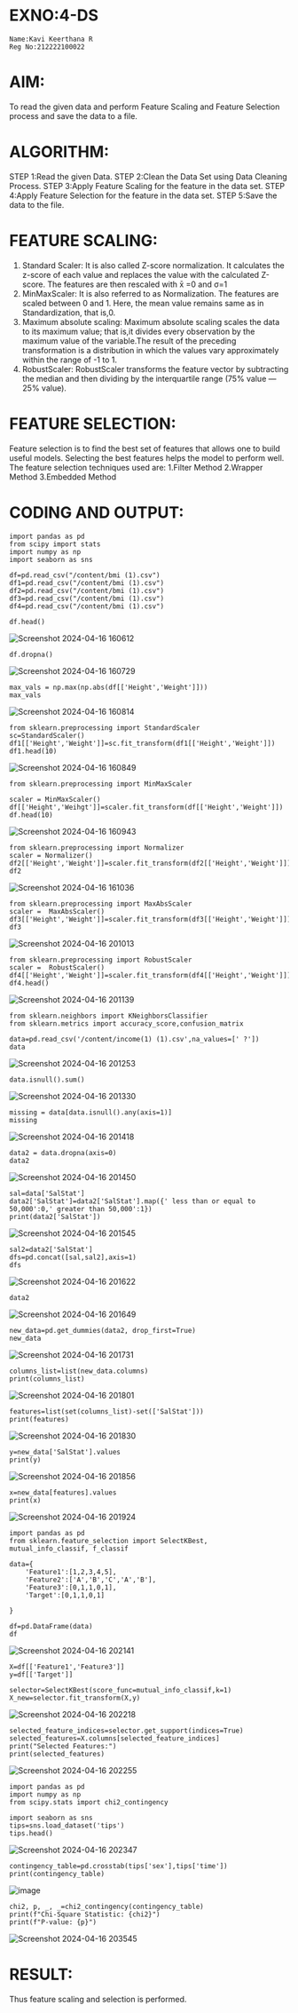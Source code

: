 # EXNO:4-DS
```
Name:Kavi Keerthana R
Reg No:212222100022
```
# AIM:
To read the given data and perform Feature Scaling and Feature Selection process and save the
data to a file.

# ALGORITHM:
STEP 1:Read the given Data.
STEP 2:Clean the Data Set using Data Cleaning Process.
STEP 3:Apply Feature Scaling for the feature in the data set.
STEP 4:Apply Feature Selection for the feature in the data set.
STEP 5:Save the data to the file.

# FEATURE SCALING:
1. Standard Scaler: It is also called Z-score normalization. It calculates the z-score of each value and replaces the value with the calculated Z-score. The features are then rescaled with x̄ =0 and σ=1
2. MinMaxScaler: It is also referred to as Normalization. The features are scaled between 0 and 1. Here, the mean value remains same as in Standardization, that is,0.
3. Maximum absolute scaling: Maximum absolute scaling scales the data to its maximum value; that is,it divides every observation by the maximum value of the variable.The result of the preceding transformation is a distribution in which the values vary approximately within the range of -1 to 1.
4. RobustScaler: RobustScaler transforms the feature vector by subtracting the median and then dividing by the interquartile range (75% value — 25% value).

# FEATURE SELECTION:
Feature selection is to find the best set of features that allows one to build useful models. Selecting the best features helps the model to perform well.
The feature selection techniques used are:
1.Filter Method
2.Wrapper Method
3.Embedded Method

# CODING AND OUTPUT:
```
import pandas as pd
from scipy import stats
import numpy as np
import seaborn as sns
```
```
df=pd.read_csv("/content/bmi (1).csv")
df1=pd.read_csv("/content/bmi (1).csv")
df2=pd.read_csv("/content/bmi (1).csv")
df3=pd.read_csv("/content/bmi (1).csv")
df4=pd.read_csv("/content/bmi (1).csv")
```
```
df.head()
```
![Screenshot 2024-04-16 160612](https://github.com/Anusharonselva/EXNO-4-DS/assets/119405600/b679364c-c039-40bf-8969-2ce47e4cee22)
```
df.dropna()
```
![Screenshot 2024-04-16 160729](https://github.com/Anusharonselva/EXNO-4-DS/assets/119405600/21e2db4c-16f2-408f-9436-083db5f334ba)
```
max_vals = np.max(np.abs(df[['Height','Weight']]))
max_vals
```
![Screenshot 2024-04-16 160814](https://github.com/Anusharonselva/EXNO-4-DS/assets/119405600/0be461e2-d30f-4344-b946-ba1890a06fd8)
```
from sklearn.preprocessing import StandardScaler
sc=StandardScaler()
df1[['Height','Weight']]=sc.fit_transform(df1[['Height','Weight']])
df1.head(10)
```
![Screenshot 2024-04-16 160849](https://github.com/Anusharonselva/EXNO-4-DS/assets/119405600/7237e9e5-ae88-494a-a907-5ff2da9316b2)
```
from sklearn.preprocessing import MinMaxScaler
```
```
scaler = MinMaxScaler()
df[['Height','Weihgt']]=scaler.fit_transform(df[['Height','Weight']])
df.head(10)
```
![Screenshot 2024-04-16 160943](https://github.com/Anusharonselva/EXNO-4-DS/assets/119405600/ff65fe24-96bd-408b-83a9-6b193b352f86)
```
from sklearn.preprocessing import Normalizer
scaler = Normalizer()
df2[['Height','Weight']]=scaler.fit_transform(df2[['Height','Weight']])
df2
```
![Screenshot 2024-04-16 161036](https://github.com/Anusharonselva/EXNO-4-DS/assets/119405600/7eaea797-2848-402b-a1f9-e5b192a0bbcc)
```
from sklearn.preprocessing import MaxAbsScaler
scaler =  MaxAbsScaler()
df3[['Height','Weight']]=scaler.fit_transform(df3[['Height','Weight']])
df3
```
![Screenshot 2024-04-16 201013](https://github.com/Anusharonselva/EXNO-4-DS/assets/119405600/129987b2-931b-49e9-b264-3c70ea9733b5)
```
from sklearn.preprocessing import RobustScaler
scaler =  RobustScaler()
df4[['Height','Weight']]=scaler.fit_transform(df4[['Height','Weight']])
df4.head()
```
![Screenshot 2024-04-16 201139](https://github.com/Anusharonselva/EXNO-4-DS/assets/119405600/ccd25eea-502a-4129-9696-3167f5ffd99b)
```
from sklearn.neighbors import KNeighborsClassifier
from sklearn.metrics import accuracy_score,confusion_matrix
```
```
data=pd.read_csv('/content/income(1) (1).csv',na_values=[' ?'])
data
```
![Screenshot 2024-04-16 201253](https://github.com/Anusharonselva/EXNO-4-DS/assets/119405600/b3aedff6-9a3a-4b06-be82-5d636c099003)
```
data.isnull().sum()
```
![Screenshot 2024-04-16 201330](https://github.com/Anusharonselva/EXNO-4-DS/assets/119405600/80ef2909-b382-43d0-b707-310ed6279f23)
```
missing = data[data.isnull().any(axis=1)]
missing
```
![Screenshot 2024-04-16 201418](https://github.com/Anusharonselva/EXNO-4-DS/assets/119405600/c970672c-0be4-4998-bc52-80277975d1aa)
```
data2 = data.dropna(axis=0)
data2
```
![Screenshot 2024-04-16 201450](https://github.com/Anusharonselva/EXNO-4-DS/assets/119405600/66ebe610-256a-45d8-9a5b-a736f7b13917)
```
sal=data['SalStat']
data2['SalStat']=data2['SalStat'].map({' less than or equal to 50,000':0,' greater than 50,000':1})
print(data2['SalStat'])
```
![Screenshot 2024-04-16 201545](https://github.com/Anusharonselva/EXNO-4-DS/assets/119405600/2c04a96a-4693-4370-ba3c-515c8ea3e94d)
```
sal2=data2['SalStat']
dfs=pd.concat([sal,sal2],axis=1)
dfs
```
![Screenshot 2024-04-16 201622](https://github.com/Anusharonselva/EXNO-4-DS/assets/119405600/a46fc0d9-cc3f-4ec8-a4a9-8fd77ba8991b)
```
data2
```
![Screenshot 2024-04-16 201649](https://github.com/Anusharonselva/EXNO-4-DS/assets/119405600/c8444a71-6129-4bc0-8deb-c9cc61edc15b)
```
new_data=pd.get_dummies(data2, drop_first=True)
new_data
```
![Screenshot 2024-04-16 201731](https://github.com/Anusharonselva/EXNO-4-DS/assets/119405600/9a843098-fb65-46f2-8244-aa83d5881af1)
```
columns_list=list(new_data.columns)
print(columns_list)
```
![Screenshot 2024-04-16 201801](https://github.com/Anusharonselva/EXNO-4-DS/assets/119405600/3dafffd5-d2b0-42cc-b69c-35cd20e4ce04)
```
features=list(set(columns_list)-set(['SalStat']))
print(features)
```
![Screenshot 2024-04-16 201830](https://github.com/Anusharonselva/EXNO-4-DS/assets/119405600/5354b558-8f78-4fac-9918-d5a62183eb73)
```
y=new_data['SalStat'].values
print(y)
```
![Screenshot 2024-04-16 201856](https://github.com/Anusharonselva/EXNO-4-DS/assets/119405600/b5403ca0-ccbb-4d05-863c-7060548526c7)
```
x=new_data[features].values
print(x)
```
![Screenshot 2024-04-16 201924](https://github.com/Anusharonselva/EXNO-4-DS/assets/119405600/de691ffc-a1b2-42e4-b5a7-dc23f0fdfb50)
```
import pandas as pd
from sklearn.feature_selection import SelectKBest, mutual_info_classif, f_classif
```
```
data={
    'Feature1':[1,2,3,4,5],
    'Feature2':['A','B','C','A','B'],
    'Feature3':[0,1,1,0,1],
    'Target':[0,1,1,0,1]

}
```
```
df=pd.DataFrame(data)
df
```
![Screenshot 2024-04-16 202141](https://github.com/Anusharonselva/EXNO-4-DS/assets/119405600/64228545-2aa1-401f-a857-cd6f4a6f3303)
```
X=df[['Feature1','Feature3']]
y=df[['Target']]
```
```
selector=SelectKBest(score_func=mutual_info_classif,k=1)
X_new=selector.fit_transform(X,y)
```
![Screenshot 2024-04-16 202218](https://github.com/Anusharonselva/EXNO-4-DS/assets/119405600/90910896-bab7-46e1-adb5-65d5e65fe0c6)
```
selected_feature_indices=selector.get_support(indices=True)
selected_features=X.columns[selected_feature_indices]
print("Selected Features:")
print(selected_features)
```
![Screenshot 2024-04-16 202255](https://github.com/Anusharonselva/EXNO-4-DS/assets/119405600/6f74dd65-29d1-4c44-a8dd-a10a742ad9a4)
```
import pandas as pd
import numpy as np
from scipy.stats import chi2_contingency
```
```
import seaborn as sns
tips=sns.load_dataset('tips')
tips.head()
```
![Screenshot 2024-04-16 202347](https://github.com/Anusharonselva/EXNO-4-DS/assets/119405600/1696d545-34ff-4eb0-8c09-78f592c259b4)
```
contingency_table=pd.crosstab(tips['sex'],tips['time'])
print(contingency_table)
```
![image](https://github.com/Anusharonselva/EXNO-4-DS/assets/119405600/422ee4a0-e291-426a-ad36-069994157303)
```
chi2, p, _, _=chi2_contingency(contingency_table)
print(f"Chi-Square Statistic: {chi2}")
print(f"P-value: {p}")
```
![Screenshot 2024-04-16 203545](https://github.com/Anusharonselva/EXNO-4-DS/assets/119405600/3cea47d6-ef13-436e-901a-4d7130be86d2)


# RESULT:
      
 Thus feature scaling and selection is performed.
